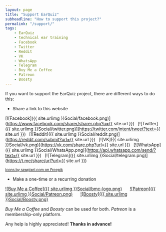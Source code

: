 ```yaml
---
layout: page
title: "Support EarQuiz"
subheadline: "How to support this project?"
permalink: "/support/"
tags:
    - EarQuiz
    - technical ear training
    - Facebook
    - Twitter
    - Reddit
    - VK
    - WhatsApp
    - Telegram
    - Buy Me a Coffee
    - Patreon
    - Boosty
---
```


If you want to support the EarQuiz project, there are different ways to do this:

* Share a link to this website

[![Facebook]({{ site.urlimg }}Social/facebook.png)](https://www.facebook.com/sharer/sharer.php?u={{ site.url }})&ensp;
[![Twitter]({{ site.urlimg }}Social/twitter.png)](https://twitter.com/intent/tweet?text={{ site.url }})&ensp;
[![Reddit]({{ site.urlimg }}Social/reddit.png)](https://reddit.com/submit?url={{ site.url }})&ensp;
[![VK]({{ site.urlimg }}Social/vk.png)](https://vk.com/share.php?url={{ site.url }})&ensp;
[![WhatsApp]({{ site.urlimg }}Social/WhatsApp.png)](https://api.whatsapp.com/send/?text={{ site.url }})&ensp;
[![Telegram]({{ site.urlimg }}Social/telegram.png)](https://t.me/share/url?url={{ site.url }})

<a href="https://www.freepik.com/free-vector/social-media-icons-vector-set-with-facebook-instagram-twitter-tiktok-youtube-logos_17221195.htm#query=facebook%20logo%20png&position=1&from_view=keyword&track=ais"><small>Icons by rawpixel.com on Freepik</small></a><br />

* Make a one-time or a recurring donation

[![Buy Me a Coffee]({{ site.urlimg }}Social/bmc-logo.png)](https://www.buymeacoffee.com/gdalik)&ensp;&ensp;&ensp;
[![Patreon]({{ site.urlimg }}Social/Patreon.png)](https://www.patreon.com/EarQuiz)&ensp;&ensp;&ensp;
[![Boosty]({{ site.urlimg }}Social/Boosty.png)](https://boosty.to/earquiz)

*Buy Me a Coffee* and *Boosty* can be used for both. *Patreon* is a membership-only platform.

Any help is highly appreciated! **Thanks in advance!**